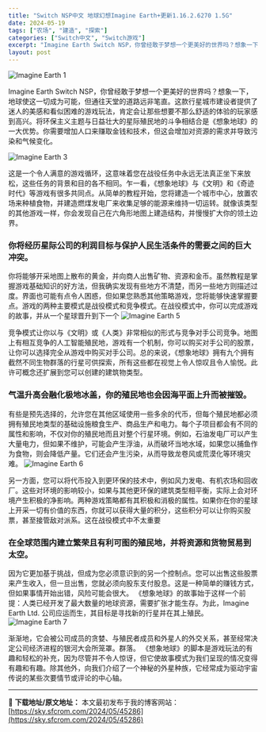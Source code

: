 ```yaml
---
title: "Switch NSP中文 地球幻想Imagine Earth+更新1.16.2.6270 1.5G"
date: 2024-05-19
tags: ["农场", "建造", "探索"]
categories: ["Switch中文", "Switch游戏"]
excerpt: "Imagine Earth Switch NSP，你曾经敢于梦想一个更美好的世界吗？想象一下，地球使这一切成为可能，但通往天堂的道路远非笔直。这款行星城市建设者提供了迷人的美感和看似困难的游戏玩法，肯定会让那些想要不那么舒适的体验的玩家感到高兴。将环保主义主题与日益壮大的星际殖民地的斗争相结合是《想&hellip;"
layout: post
---
```


<img class="aligncenter" src="https://sky.sfcrom.com/wp-content/uploads/2024/05/20240519083259-25935.jpeg" alt="Imagine Earth 1" />

Imagine Earth Switch NSP，你曾经敢于梦想一个更美好的世界吗？想象一下，地球使这一切成为可能，但通往天堂的道路远非笔直。这款行星城市建设者提供了迷人的美感和看似困难的游戏玩法，肯定会让那些想要不那么舒适的体验的玩家感到高兴。将环保主义主题与日益壮大的星际殖民地的斗争相结合是《想象地球》的一大优势。你需要增加人口来赚取金钱和技术，但这会增加对资源的需求并导致污染和气候变化。

<img src="https://sky.sfcrom.com/wp-content/uploads/2024/05/20240519083300-f1fb9.jpeg" alt="Imagine Earth 3" />

<span>这是一个令人满意的游戏循环，这意味着您在战役任务中永远无法真正坐下来放松，这些任务的背景和目的各不相同。乍一看，《想象地球》与《文明》和《奇迹时代》等游戏有很多共同点。从简单的教程开始，您将建造一个城市中心，放置农场来种植食物，并建造燃煤发电厂来收集足够的能源来维持一切运转。就像该类型的其他游戏一样，你会发现自己在六角形地图上建造结构，并慢慢扩大你的领土边界。</span>
<h3><span>你将经历星际公司的利润目标与保护人民生活条件的需要之间的巨大冲突。</span></h3>
<span>你将能够开采地图上散布的黄金，并向商人出售矿物、资源和金币。虽然教程是掌握游戏基础知识的好方法，但我确实发现有些地方不清楚，而另一些地方则描述过度。界面也可能有点令人困惑，但如果您熟悉其他策略游戏，您将能够快速掌握要点。游戏的两种主要模式是战役模式和竞争模式。在战役模式中，你可以完成游戏的故事，并从一个星球晋升到下一个</span>

<img src="https://sky.sfcrom.com/wp-content/uploads/2024/05/20240519083302-5e83b.jpeg" alt="Imagine Earth 5" />

<span>竞争模式让你以与《文明》或《人类》非常相似的形式与竞争对手公司竞争。地图上有相互竞争的人工智能殖民地，游戏有一个机制，你可以购买对手公司的股票，让你可以选择完全从游戏中购买对手公司。总的来说，《想象地球》拥有九个拥有截然不同生物群落的行星可供探索，所有这些都在视觉上令人惊叹且令人愉悦。此许可概念还扩展到您可以创建的建筑物类型。</span>
<h3><span>气温升高会融化极地冰盖，你的殖民地也会因海平面上升而被摧毁。</span></h3>
<span>有些是预先选择的，允许您在其他区域使用一些多余的代币，但每个殖民地都必须拥有殖民地类型的基础设施粮食生产、商品生产和电力。每个子项目都会有不同的属性和影响，不仅对你的殖民地而且对整个行星环境。例如，石油发电厂可以产生大量电力，但如果不维护，可能会产生浮油，从而破坏当地水域，如果您以捕鱼作为食物，则会降低产量。它们还会产生污染，从而导致龙卷风或荒漠化等环境灾难。</span>

<img src="https://sky.sfcrom.com/wp-content/uploads/2024/05/20240519083303-21734.jpeg" alt="Imagine Earth 6" />

<span>另一方面，您可以将代币投入到更环保的技术中，例如风力发电、有机农场和回收厂。这些对环境的影响较小，如果与其他更环保的建筑类型相平衡，实际上会对环境产生积极的净影响。两种游戏策略都有其积极和消极的属性。如果你在你的星球上开采一切有价值的东西，你就可以获得大量的积分，这些积分可以让你购买股票，甚至接管敌对派系。这在战役模式中不太重要</span>
<h3><span>在全球范围内建立繁荣且有利可图的殖民地，并将资源和货物贸易到太空。</span></h3>
<span>因为它更加基于挑战，但成为您必须意识到的另一个控制点。您可以出售这些股票来产生收入，但一旦出售，您就必须向股东支付股息。这是一种简单的赚钱方式，但如果事情开始出错，风险可能会很大。 《想象地球》的故事始于这样一个前提：人类已经开发了最大数量的地球资源，需要扩张才能生存。为此，Imagine Earth Ltd. 公司应运而生，其目标是寻找新的行星并在其上殖民。</span>

<img src="https://sky.sfcrom.com/wp-content/uploads/2024/05/20240519083304-361f9.jpeg" alt="Imagine Earth 7" />

渐渐地，它会被公司成员的贪婪、与殖民者成员和外星人的外交关系，甚至经常决定公司经济进程的银河大会所笼罩。群落。 《想象地球》的脚本是游戏玩法的有趣和轻松的补充，因为尽管并不令人惊讶，但它使故事模式为我们呈现的情况变得有趣和有趣。除其他外，向我们介绍了一个神秘的外星种族，它经常成为驱动宇宙传说的某些次要情节或评论的中心轴。

---
📖 **下载地址/原文地址：** 本文最初发布于我的博客网站：[https://sky.sfcrom.com/2024/05/45286](https://sky.sfcrom.com/2024/05/45286)
